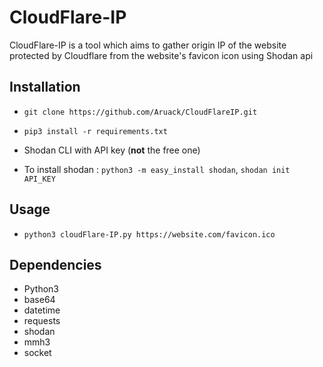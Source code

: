 # CloudFlare-IP

CloudFlare-IP is a tool which aims to gather origin IP of the website protected by Cloudflare from the website's favicon icon using Shodan api

## Installation
- `git clone https://github.com/Aruack/CloudFlareIP.git`

- `pip3 install -r requirements.txt`

- Shodan CLI with API key (**not** the free one)

- To install shodan :
``python3 -m easy_install shodan``,
``shodan init API_KEY ``  


## Usage
- `python3 cloudFlare-IP.py https://website.com/favicon.ico`


## Dependencies
* Python3
* base64
* datetime
* requests
* shodan
* mmh3
* socket


